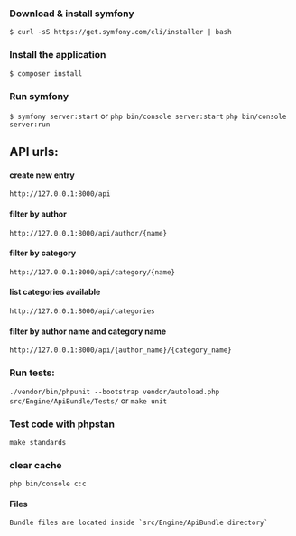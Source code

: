 
### Download & install symfony 
`$ curl -sS https://get.symfony.com/cli/installer | bash`

### Install the application 
`$ composer install`

### Run symfony
`$ symfony server:start`
or
`php bin/console server:start`
`php bin/console server:run`

## API urls:

#### create new entry
`http://127.0.0.1:8000/api`

#### filter by author
`http://127.0.0.1:8000/api/author/{name}`

#### filter by category
`http://127.0.0.1:8000/api/category/{name}`

#### list categories available
`http://127.0.0.1:8000/api/categories`

#### filter by author name and category name
`http://127.0.0.1:8000/api/{author_name}/{category_name}`

### Run tests:
`./vendor/bin/phpunit --bootstrap vendor/autoload.php src/Engine/ApiBundle/Tests/`
or
`make unit`

### Test code with phpstan
`make standards`

### clear cache
`php bin/console c:c`

#### Files
    Bundle files are located inside `src/Engine/ApiBundle directory`
